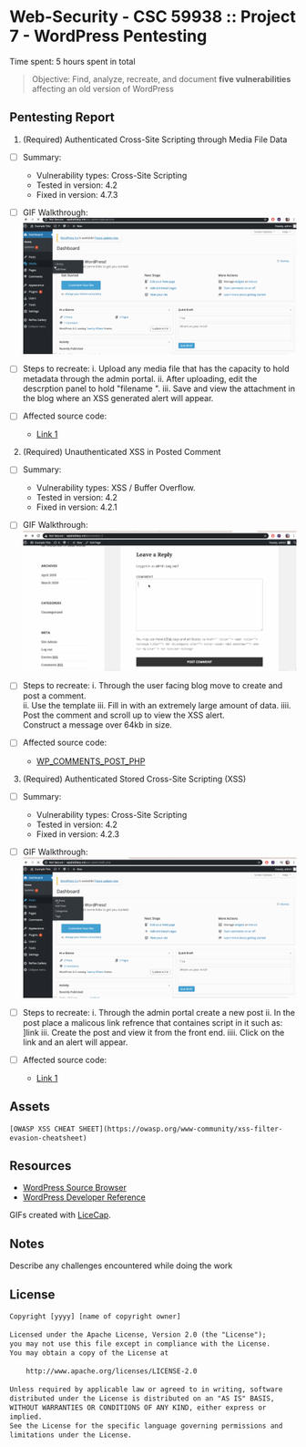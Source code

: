 # Web-Security - CSC 59938 :: Project 7 - WordPress Pentesting

Time spent: 5 hours spent in total

> Objective: Find, analyze, recreate, and document **five vulnerabilities** affecting an old version of WordPress

## Pentesting Report


1. (Required) Authenticated Cross-Site Scripting through Media File Data

  - [ ] Summary: 
    - Vulnerability types: Cross-Site Scripting 
    - Tested in version: 4.2
    - Fixed in version: 4.7.3

  - [ ] GIF Walkthrough: 
        ![](ex1.gif)

  - [ ] Steps to recreate: 
  		i. Upload any media file that has the capacity to hold metadata through the admin portal. 
  		ii. After uploading, edit the descrption panel to hold "filename <script>alert("Exploit 3 Successful");</script>".
  		iii. Save and view the attachment in the blog where an XSS generated alert will appear.


  - [ ] Affected source code:
    - [Link 1](https://core.trac.wordpress.org/browser/tags/version/src/source_file.php)

2. (Required) Unauthenticated XSS in Posted Comment

  - [ ] Summary: 
    - Vulnerability types: XSS / Buffer Overflow.
    - Tested in version: 4.2
    - Fixed in version: 4.2.1

  - [ ] GIF Walkthrough: 
  		![](ex2.gif)

  - [ ] Steps to recreate: 
        i. Through the user facing blog move to create and post a comment.  
        ii. Use the template <a title='x onmouseover=alert(unescape(/hello%20world/.source)) style=position:absolute;left:0;top:0;width:5000px;height:5000px <REST OF COMMENT>'></a>
        iii. Fill in <REST OF COMMENT> with an extremely large amount of data. 
        iiii. Post the comment and scroll up to view the XSS alert. 	
  		Construct a message over 64kb in size.

  - [ ] Affected source code:
    - [WP_COMMENTS_POST_PHP](https://core.trac.wordpress.org/browser/branches/4.2/src/wp-comments-post.php)

3. (Required) Authenticated Stored Cross-Site Scripting (XSS)

  - [ ] Summary: 
    - Vulnerability types: Cross-Site Scripting
    - Tested in version: 4.2
    - Fixed in version: 4.2.3

  - [ ] GIF Walkthrough:
  		![](ex3.gif) 

  - [ ] Steps to recreate: 
  		i. Through the admin portal create a new post 
  		ii. In the post place a malicous link refrence that containes script in it such as: <a href="[caption code=">]</a><a title=" onmouseover=alert('HACKED!') ">link</a>
  		iii. Create the post and view it from the front end. 
  		iiii. Click on the link and an alert will appear. 
  
  - [ ] Affected source code:
    - [Link 1](https://core.trac.wordpress.org/browser/tags/version/src/source_file.php)

## Assets

	[OWASP XSS CHEAT SHEET](https://owasp.org/www-community/xss-filter-evasion-cheatsheet)


## Resources

- [WordPress Source Browser](https://core.trac.wordpress.org/browser/)
- [WordPress Developer Reference](https://developer.wordpress.org/reference/)

GIFs created with [LiceCap](http://www.cockos.com/licecap/).

## Notes

Describe any challenges encountered while doing the work

## License

    Copyright [yyyy] [name of copyright owner]

    Licensed under the Apache License, Version 2.0 (the "License");
    you may not use this file except in compliance with the License.
    You may obtain a copy of the License at

        http://www.apache.org/licenses/LICENSE-2.0

    Unless required by applicable law or agreed to in writing, software
    distributed under the License is distributed on an "AS IS" BASIS,
    WITHOUT WARRANTIES OR CONDITIONS OF ANY KIND, either express or implied.
    See the License for the specific language governing permissions and
    limitations under the License.
